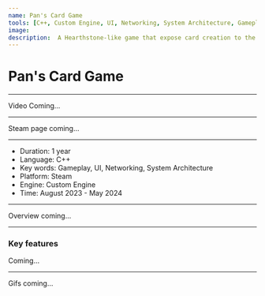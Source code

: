 ```yaml
---
name: Pan's Card Game
tools: [C++, Custom Engine, UI, Networking, System Architecture, Gameplay, Scripting, Lua]
image: 
description:  A Hearthstone-like game that expose card creation to the players via in-game card maker GUI
---
```


# Pan's Card Game

***

Video Coming...

***

Steam page coming...

***

- Duration:             1 year
- Language:             C++
- Key words:            Gameplay, UI, Networking, System Architecture
- Platform:             Steam
- Engine:               Custom Engine
- Time:                 August 2023 - May 2024

***

Overview coming...

***

### Key features

Coming...

***

Gifs coming...